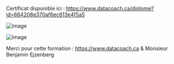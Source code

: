 Certificat disponible ici : https://www.datacoach.ca/diplome?id=664208e370af6ec613e4f5a5      
  
![image](https://github.com/eyatab/Formation-Introduction-Power-BI/assets/79045818/156e9f51-a2b6-427e-85b2-30dce5544cb4)      

![image](https://github.com/eyatab/Formation-Introduction-Power-BI/assets/79045818/eee99a7b-92b3-4fcb-a56b-99ade9b7ac95)      

Merci pour cette formation : https://www.datacoach.ca    & Monsieur Benjamin Ejzenberg
